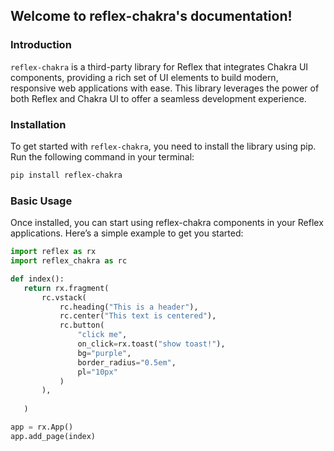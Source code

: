 ## Welcome to reflex-chakra's documentation!

### Introduction

`reflex-chakra` is a third-party library for Reflex that integrates Chakra UI components, providing a rich set of UI elements to build modern, responsive web applications with ease. 
This library leverages the power of both Reflex and Chakra UI to offer a seamless development experience.

### Installation

To get started with `reflex-chakra`, you need to install the library using pip. Run the following command in your terminal:

```sh
pip install reflex-chakra
```

### Basic Usage
Once installed, you can start using reflex-chakra components in your Reflex applications.
Here’s a simple example to get you started:

```python
import reflex as rx
import reflex_chakra as rc

def index():
   return rx.fragment(
       rc.vstack(
           rc.heading("This is a header"),
           rc.center("This text is centered"),
           rc.button(
               "click me",
               on_click=rx.toast("show toast!"),
               bg="purple",
               border_radius="0.5em",
               pl="10px"
           )
       ),
       
   )

app = rx.App()
app.add_page(index)
```